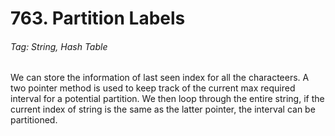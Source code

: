 # 763. Partition Labels

###### Tag: String, Hash Table

We can store the information of last seen index for all the characteers. A two pointer method is used to keep track of the current max required interval for a potential partition. We then
loop through the entire string, if the current index of string is the same as the latter pointer, the interval can be partitioned.
